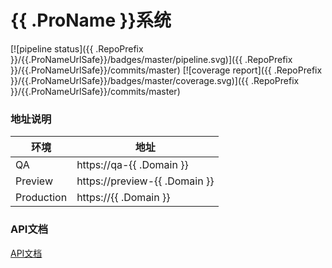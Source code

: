 {{ .ProName }}系统
==================

[![pipeline status]({{ .RepoPrefix }}/{{.ProNameUrlSafe}}/badges/master/pipeline.svg)]({{ .RepoPrefix }}/{{.ProNameUrlSafe}}/commits/master)
[![coverage report]({{ .RepoPrefix }}/{{.ProNameUrlSafe}}/badges/master/coverage.svg)]({{ .RepoPrefix }}/{{.ProNameUrlSafe}}/commits/master)

### 地址说明
| 环境         | 地址                                 |
| ------------ | ------------------------------------ |
| QA           | https://qa-{{ .Domain }}             |
| Preview      | https://preview-{{ .Domain }}        |
| Production   | https://{{ .Domain }}                |

### API文档
[API文档](./doc/api)
